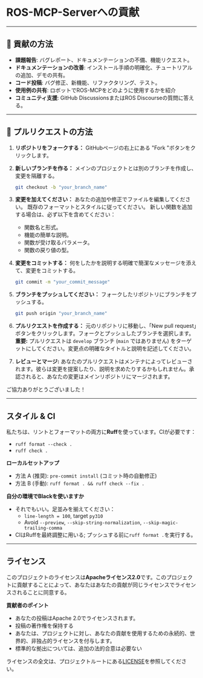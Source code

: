 # ROS-MCP-Serverへの貢献

---

## 📌 貢献の方法

- **課題報告**: バグレポート、ドキュメンテーションの不備、機能リクエスト。  
- **ドキュメンテーションの改善**: インストール手順の明確化、チュートリアルの追加、デモの共有。  
- **コード投稿**: バグ修正、新機能、リファクタリング、テスト。  
- **使用例の共有**: ロボットでROS-MCPをどのように使用するかを紹介  
- **コミュニティ支援**: GitHub DiscussionsまたはROS Discourseの質問に答える。 

---

## 🔀 プルリクエストの方法

1. **リポジトリをフォークする：** GitHubページの右上にある "Fork "ボタンをクリックします。

2. **新しいブランチを作る：**  メインのプロジェクトとは別のブランチを作成し、変更を隔離する。

   ```bash
   git checkout -b "your_branch_name"
   ```

3. **変更を加えてください：** あなたの追加や修正でファイルを編集してください。 既存のフォーマットとスタイルに従ってください。 新しい関数を追加する場合は、必ず以下を含めてください：

    * 関数名と形式。
    * 機能の簡単な説明。
    * 関数が受け取るパラメータ。
    * 関数の戻り値の型。

4. **変更をコミットする：** 何をしたかを説明する明確で簡潔なメッセージを添えて、変更をコミットする。

   ```bash
   git commit -m "your_commit_message"
   ```

5. **ブランチをプッシュしてください：** フォークしたリポジトリにブランチをプッシュする。

   ```bash
   git push origin "your_branch_name"
   ```

6. **プルリクエストを作成する：** 元のリポジトリに移動し、「New pull request」ボタンをクリックします。フォークとプッシュしたブランチを選択します。**重要:** プルリクエストは `develop` ブランチ (`main` ではありません) をターゲットにしてください。変更点の明確なタイトルと説明を記述してください。

7. **レビューとマージ:** あなたのプルリクエストはメンテナによってレビューされます。彼らは変更を提案したり、説明を求めたりするかもしれません。承認されると、あなたの変更はメインリポジトリにマージされます。

ご協力ありがとうございました！

---

## スタイル & CI
私たちは、リントとフォーマットの両方に**Ruff**を使っています。CIが必要です：
- `ruff format --check .`
- `ruff check .`

**ローカルセットアップ**
- 方法 A (推奨): `pre-commit install` (コミット時の自動修正)
- 方法 B (手動): `ruff format . && ruff check --fix .`

**自分の環境でBlackを使いますか**
- それでもいい。足並みを揃えてください：
  - `line-length = 100`, target `py310`
  - Avoid `--preview`, `--skip-string-normalization`, `--skip-magic-trailing-comma`
- CIはRuffを最終調整に用いる; プッシュする前に`ruff format .`を実行する。

---

## ライセンス

このプロジェクトのライセンスは**Apacheライセンス2.0**です。このプロジェクトに貢献することによって、あなたはあなたの貢献が同じライセンスでライセンスされることに同意する。

**貢献者のポイント**
- あなたの投稿はApache 2.0でライセンスされます。
- 投稿の著作権を保持する
- あなたは、プロジェクトに対し、あなたの貢献を使用するための永続的、世界的、非独占的ライセンスを付与します。
- 標準的な拠出については、追加の法的合意は必要ない

ライセンスの全文は、プロジェクトルートにある[LICENSE](../LICENSE)を参照してください。

